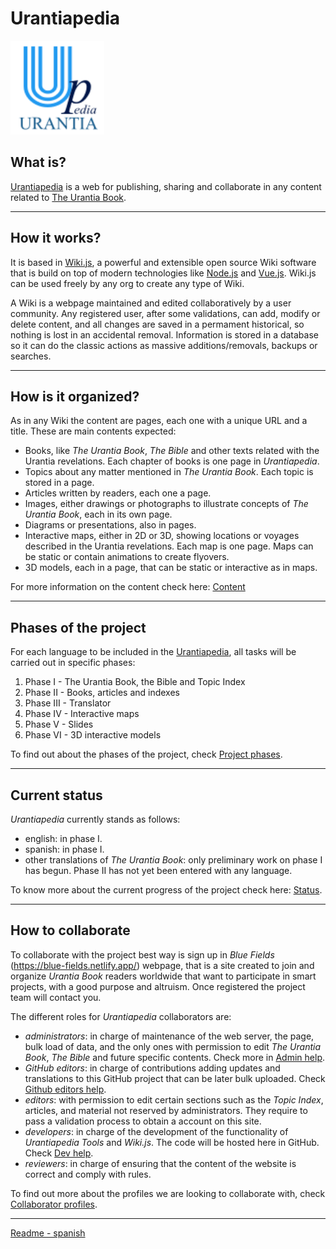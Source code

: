 # Urantiapedia

<img src="./app/uplogo.svg" alt="Urantiapedia" width="150"/>

## What is?

[Urantiapedia](https://urantiapedia.org) is a web for publishing, sharing and collaborate in any content related to [The Urantia Book](https://www.urantia.org/).

---

## How it works?

It is based in [Wiki.js](https://js.wiki/), a powerful and extensible open source Wiki software that is build on top of modern technologies like [Node.js](https://nodejs.org/) and [Vue.js](https://vuejs.org/). Wiki.js can be used freely by any org to create any type of Wiki.

A Wiki is a webpage maintained and edited collaboratively by a user community. Any registered user, after some validations, can add, modify or delete content, and all changes are saved in a permament historical, so nothing is lost in an accidental removal. Information is stored in a database so it can do the classic actions as massive additions/removals, backups or searches.

---

## How is it organized?

As in any Wiki the content are pages, each one with a unique URL and a title. These are main contents expected:

* Books, like *The Urantia Book*, *The Bible* and other texts related with the Urantia revelations. Each chapter of books is one page in *Urantiapedia*.
* Topics about any matter mentioned in *The Urantia Book*. Each topic is stored in a page.
* Articles written by readers, each one a page.
* Images, either drawings or photographs to illustrate concepts of *The Urantia Book*, each in its own page.
* Diagrams or presentations, also in pages.
* Interactive maps, either in 2D or 3D, showing locations or voyages described in the Urantia revelations. Each map is one page. Maps can be static or contain animations to create flyovers.
* 3D models, each in a page, that can be static or interactive as in maps.

For more information on the content check here: [Content](https://urantiapedia.org/en/help/content.md)

---

## Phases of the project

For each language to be included in the [Urantiapedia](https://urantiapedia.org), all tasks will be carried out in specific phases:
1. Phase I - The Urantia Book, the Bible and Topic Index
2. Phase II - Books, articles and indexes
3. Phase III - Translator
4. Phase IV - Interactive maps
5. Phase V - Slides
6. Phase VI - 3D interactive models

To find out about the phases of the project, check [Project phases](https://urantiapedia.org/en/help/phases).

---
## Current status

*Urantiapedia* currently stands as follows:
* english: in phase I.
* spanish: in phase I.
* other translations of *The Urantia Book*: only preliminary work on phase I has begun.
Phase II has not yet been entered with any language.

To know more about the current progress of the project check here: [Status](https://urantiapedia.org/en/help/status).

---
## How to collaborate

To collaborate with the project best way is sign up in *Blue Fields* (https://blue-fields.netlify.app/) webpage, that is a site created to join and organize *Urantia Book* readers worldwide that want to participate in smart projects, with a good purpose and altruism. Once registered the project team will contact you.

The different roles for *Urantiapedia* collaborators are:
* *administrators*: in charge of maintenance of the web server, the page, bulk load of data, and the only ones with permission to edit *The Urantia Book*, *The Bible* and future specific contents. Check more in [Admin help](https://urantiapedia.org/en/help/admin).
* *GitHub editors*: in charge of contributions adding updates and translations to this GitHub project that can be later bulk uploaded. Check [Github editors help](https://urantiapedia.org/en/help/github).
* *editors*: with permission to edit certain sections such as the *Topic Index*, articles, and material not reserved by administrators. They require to pass a validation process to obtain a account on this site.
* *developers*: in charge of the development of the functionality of *Urantiapedia Tools* and *Wiki.js*. The code will be hosted here in GitHub. Check [Dev help](https://urantiapedia.org/en/help/devs).
* *reviewers*: in charge of ensuring that the content of the website is correct and comply with rules.

To find out more about the profiles we are looking to collaborate with, check [Collaborator profiles](https://urantiapedia.org/en/help/roles).

---

[Readme - spanish](https://github.com/JanHerca/urantiapedia/blob/master/README_es.md)
